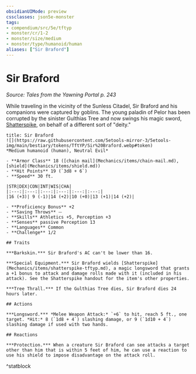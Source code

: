 ```yaml
---
obsidianUIMode: preview
cssclasses: json5e-monster
tags:
- compendium/src/5e/tftyp
- monster/cr/1-2
- monster/size/medium
- monster/type/humanoid/human
aliases: ["Sir Braford"]
---
```

# Sir Braford
*Source: Tales from the Yawning Portal p. 243*  

While traveling in the vicinity of the Sunless Citadel, Sir Braford and his companions were captured by goblins. The young paladin of Pelor has been corrupted by the sinister Gulthias Tree and now swings his magic sword, [Shatterspike](shatterspike-tftyp.md), on behalf of a different sort of "deity."

```ad-statblock
title: Sir Braford
![](https://raw.githubusercontent.com/5etools-mirror-3/5etools-img/main/bestiary/tokens/TftYP/Sir%20Braford.webp#token)
*Medium humanoid (human), Neutral Evil*

- **Armor Class** 18 ([chain mail](Mechanics/items/chain-mail.md), [shield](Mechanics/items/shield.md))
- **Hit Points** 19 (`3d8 + 6`)
- **Speed** 30 ft.

|STR|DEX|CON|INT|WIS|CHA|
|:---:|:---:|:---:|:---:|:---:|:---:|
|16 (+3)| 9 (-1)|14 (+2)|10 (+0)|13 (+1)|14 (+2)|

- **Proficiency Bonus** +2
- **Saving Throws** ⏤
- **Skills** Athletics +5, Perception +3
- **Senses** passive Perception 13
- **Languages** Common
- **Challenge** 1/2

## Traits

***Barkskin.*** Sir Braford's AC can't be lower than 16.

***Special Equipment.*** Sir Braford wields [Shatterspike](Mechanics/items/shatterspike-tftyp.md), a magic longsword that grants a +1 bonus to attack and damage rolls made with it (included in his attack). See the Shatterspike handout for the item's other properties.

***Tree Thrall.*** If the Gulthias Tree dies, Sir Braford dies 24 hours later.

## Actions

***Longsword.*** *Melee Weapon Attack:* `+6` to hit, reach 5 ft., one target. *Hit:* 8 (`1d8 + 4`) slashing damage, or 9 (`1d10 + 4`) slashing damage if used with two hands.

## Reactions

***Protection.*** When a creature Sir Braford can see attacks a target other than him that is within 5 feet of him, he can use a reaction to use his shield to impose disadvantage on the attack roll.
```
^statblock